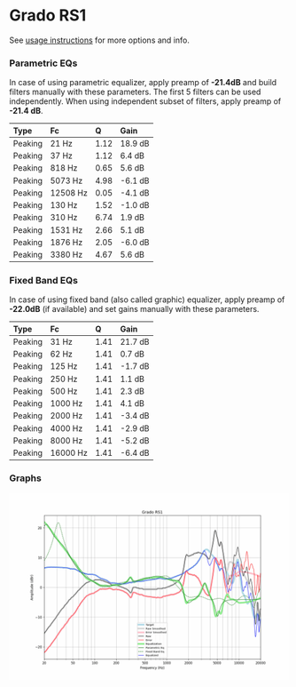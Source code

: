# Grado RS1
See [usage instructions](https://github.com/jaakkopasanen/AutoEq#usage) for more options and info.

### Parametric EQs
In case of using parametric equalizer, apply preamp of **-21.4dB** and build filters manually
with these parameters. The first 5 filters can be used independently.
When using independent subset of filters, apply preamp of **-21.4 dB**.

| Type    | Fc       |    Q | Gain    |
|:--------|:---------|:-----|:--------|
| Peaking | 21 Hz    | 1.12 | 18.9 dB |
| Peaking | 37 Hz    | 1.12 | 6.4 dB  |
| Peaking | 818 Hz   | 0.65 | 5.6 dB  |
| Peaking | 5073 Hz  | 4.98 | -6.1 dB |
| Peaking | 12508 Hz | 0.05 | -4.1 dB |
| Peaking | 130 Hz   | 1.52 | -1.0 dB |
| Peaking | 310 Hz   | 6.74 | 1.9 dB  |
| Peaking | 1531 Hz  | 2.66 | 5.1 dB  |
| Peaking | 1876 Hz  | 2.05 | -6.0 dB |
| Peaking | 3380 Hz  | 4.67 | 5.6 dB  |

### Fixed Band EQs
In case of using fixed band (also called graphic) equalizer, apply preamp of **-22.0dB**
(if available) and set gains manually with these parameters.

| Type    | Fc       |    Q | Gain    |
|:--------|:---------|:-----|:--------|
| Peaking | 31 Hz    | 1.41 | 21.7 dB |
| Peaking | 62 Hz    | 1.41 | 0.7 dB  |
| Peaking | 125 Hz   | 1.41 | -1.7 dB |
| Peaking | 250 Hz   | 1.41 | 1.1 dB  |
| Peaking | 500 Hz   | 1.41 | 2.3 dB  |
| Peaking | 1000 Hz  | 1.41 | 4.1 dB  |
| Peaking | 2000 Hz  | 1.41 | -3.4 dB |
| Peaking | 4000 Hz  | 1.41 | -2.9 dB |
| Peaking | 8000 Hz  | 1.41 | -5.2 dB |
| Peaking | 16000 Hz | 1.41 | -6.4 dB |

### Graphs
![](./Grado%20RS1.png)